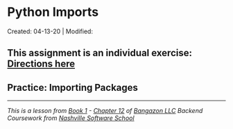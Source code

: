 # Python Imports

Created: 04-13-20 | Modified:

This assignment is an individual exercise: [Directions here]()
---

## Practice: Importing Packages
<!-- - [Code]() -->
<!-- - [Directions]() -->

---
_This is a lesson from [Book 1](https://github.com/nashville-software-school/bangazon-llc/tree/master/book-1-orientation) - [Chapter 12](https://github.com/nashville-software-school/bangazon-llc/blob/master/book-1-orientation/chapters/PYTHON_PACKAGES.md) of [Bangazon LLC](https://github.com/nashville-software-school/bangazon-llc) Backend Coursework from [Nashville Software School](https://github.com/nashville-software-school)_